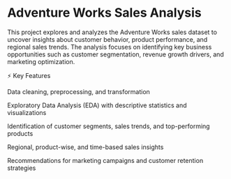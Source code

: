 # Adventure Works Sales Analysis
This project explores and analyzes the Adventure Works sales dataset to uncover insights about customer behavior, product performance, and regional sales trends.
The analysis focuses on identifying key business opportunities such as customer segmentation, revenue growth drivers, and marketing optimization.

⚡ Key Features

Data cleaning, preprocessing, and transformation

Exploratory Data Analysis (EDA) with descriptive statistics and visualizations

Identification of customer segments, sales trends, and top-performing products

Regional, product-wise, and time-based sales insights

Recommendations for marketing campaigns and customer retention strategies
